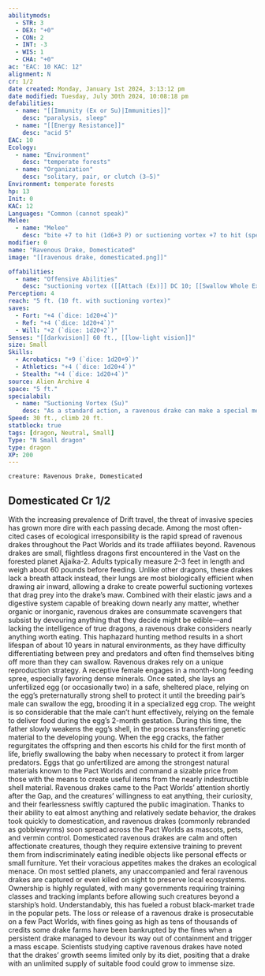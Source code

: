 ```yaml
---
abilitymods:
  - STR: 3
  - DEX: "+0"
  - CON: 2
  - INT: -3
  - WIS: 1
  - CHA: "+0"
ac: "EAC: 10 KAC: 12" 
alignment: N
cr: 1/2
date created: Monday, January 1st 2024, 3:13:12 pm
date modified: Tuesday, July 30th 2024, 10:08:18 pm
defabilities:
  - name: "[[Immunity (Ex or Su)|Immunities]]"
    desc: "paralysis, sleep"
  - name: "[[Energy Resistance]]"
    desc: "acid 5"
EAC: 10
Ecology:
  - name: "Environment"
    desc: "temperate forests"
  - name: "Organization"
    desc: "solitary, pair, or clutch (3–5)"
Environment: temperate forests
hp: 13
Init: 0
KAC: 12
Languages: "Common (cannot speak)"
Melee:
  - name: "Melee"
    desc: "bite +7 to hit (1d6+3 P) or suctioning vortex +7 to hit (special; see below)"
modifier: 0
name: "Ravenous Drake, Domesticated"
image: "[[ravenous drake, domesticated.png]]"

offabilities:
  - name: "Offensive Abilities"
    desc: "suctioning vortex ([[Attach (Ex)]] DC 10; [[Swallow Whole Ex]] [1d6 A, eac 10, KAC: 8, 3 hp]"
Perception: 4
reach: "5 ft. (10 ft. with suctioning vortex)"
saves:
  - Fort: "+4 (`dice: 1d20+4`)"
  - Ref: "+4 (`dice: 1d20+4`)"
  - Will: "+2 (`dice: 1d20+2`)" 
Senses: "[[darkvision]] 60 ft., [[low-light vision]]"
size: Small
Skills:
  - Acrobatics: "+9 (`dice: 1d20+9`)"
  - Athletics: "+4 (`dice: 1d20+4`)"
  - Stealth: "+4 (`dice: 1d20+4`)" 
source: Alien Archive 4 
space: "5 ft."
specialabil:
  - name: "Suctioning Vortex (Su)"
    desc: "As a standard action, a ravenous drake can make a special melee attack targeting KAC: by powerfully inhaling, drawing its prey into its mouth. Against a target larger than the drake, this functions as the [[Attach (Ex)]] universal creature ability;if the attack succeeds, the drake moves to the nearest adjacent space and attaches to the target. If the attack fails, the drake moves but doesn’t attach. <br>Against a target of the ravenous drake’s size or smaller, this instead functions in many ways like the swallow whole universal creature ability. The drake gains a +4 bonus to the initial attack roll but doesn’t deal damage upon initially hitting the target. On its subsequent turns, while grappling or pinning the target, the drake deals its bite damage. The drake can swallow a creature of its size or smaller. While it has swallowed a creature of its same size, the drake gains the encumbered and flat-footed conditions. <br>The movement from this ability—both for the drake and its target—does not provoke attacks of opportunity."
Speed: 30 ft., climb 20 ft. 
statblock: true
tags: [dragon, Neutral, Small]
Type: "N Small dragon"
type: dragon
XP: 200 
---
```


```statblock
creature: Ravenous Drake, Domesticated
```

## Domesticated Cr 1/2

With the increasing prevalence of Drift travel, the threat of invasive species has grown more dire with each passing decade. Among the most often-cited cases of ecological irresponsibility is the rapid spread of ravenous drakes throughout the Pact Worlds and its trade affiliates beyond.
Ravenous drakes are small, flightless dragons first encountered in the Vast on the forested planet Ajjaika-2. Adults typically measure 2–3 feet in length and weigh about 60 pounds before feeding. Unlike other dragons, these drakes lack a breath attack
instead, their lungs are most biologically efficient when drawing air inward, allowing a drake to create powerful suctioning vortexes that drag prey into the drake’s maw. Combined with their elastic jaws and a digestive system capable of breaking down nearly any matter, whether organic or inorganic, ravenous drakes are consummate scavengers that subsist by devouring anything that they decide might be edible—and lacking the intelligence of true dragons, a ravenous drake considers nearly anything worth eating. This haphazard hunting method results in a short lifespan of about 10 years in natural environments, as they have difficulty differentiating between prey and predators and often find themselves biting off more than they can swallow.
Ravenous drakes rely on a unique reproduction strategy. A receptive female engages in a month-long feeding spree, especially favoring dense minerals. Once sated, she lays an unfertilized egg (or occasionally two) in a safe, sheltered place, relying on the egg’s preternaturally strong shell to protect it until the breeding pair’s male can swallow the egg, brooding it in a specialized egg crop. The weight is so considerable that the male can’t hunt effectively, relying on the female to deliver food during the egg’s 2-month gestation. During this time, the father slowly weakens the egg’s shell, in the process transferring genetic material to the developing young. When the egg cracks, the father regurgitates the offspring and then escorts his child for the first month of life, briefly swallowing the baby when necessary to protect it from larger predators. Eggs that go unfertilized are among the strongest natural materials known to the Pact Worlds and command a sizable price from those with the means to create useful items from the nearly indestructible shell material.
Ravenous drakes came to the Pact Worlds’ attention shortly after the Gap, and the creatures’ willingness to eat anything, their curiosity, and their fearlessness swiftly captured the public imagination. Thanks to their ability to eat almost anything and relatively sedate behavior, the drakes took quickly to domestication, and ravenous drakes (commonly rebranded as gobblewyrms) soon spread across the Pact Worlds as mascots, pets, and vermin control. Domesticated ravenous drakes are calm and often affectionate creatures, though they require extensive training to prevent them from indiscriminately eating inedible objects like personal effects or small furniture.
Yet their voracious appetites makes the drakes an ecological menace. On most settled planets, any unaccompanied and feral ravenous drakes are captured or even killed on sight to preserve local ecosystems. Ownership is highly regulated, with many governments requiring training classes and tracking implants before allowing such creatures beyond a starship’s hold. Understandably, this has fueled a robust black-market trade in the popular pets. The loss or release of a ravenous drake is prosecutable on a few Pact Worlds, with fines going as high as tens of thousands of credits
some drake farms have been bankrupted by the fines when a persistent drake managed to devour its way out of containment and trigger a mass escape.
Scientists studying captive ravenous drakes have noted that the drakes’ growth seems limited only by its diet, positing that a drake with an unlimited supply of suitable food could grow to immense size.
